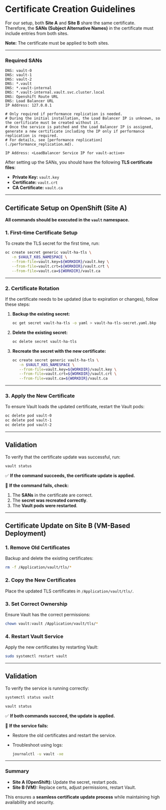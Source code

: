 # **Certificate Creation Guidelines**

For our setup, both **Site A** and **Site B** share the same certificate.  
Therefore, the **SANs (Subject Alternative Names)** in the certificate must include entries from both sites.

**Note:** The certificate must be applied to both sites.

---

### **Required SANs**
```
DNS: vault-0
DNS: vault-1
DNS: vault-2
DNS: *.vault
DNS: *.vault-internal
DNS: *.vault-internal.vault.svc.cluster.local
DNS: Openshift Route URL
DNS: Load Balancer URL
IP Address: 127.0.0.1

# Only required if performance replication is needed.  
# During the initial installation, the Load Balancer IP is unknown, so the certificate must be created without it.  
# Once the service is patched and the Load Balancer IP is assigned, generate a new certificate including the IP only if performance replication is required.  
# For details, see [performance replication](./performance_replication.md).

IP Address: <LoadBalancer Service IP for vault-active>
```

After setting up the SANs, you should have the following **TLS certificate files**:  
- **Private Key:** `vault.key`  
- **Certificate:** `vault.crt`  
- **CA Certificate:** `vault.ca`  

---

## **Certificate Setup on OpenShift (Site A)**

**All commands should be executed in the `vault` namespace.**

### **1️. First-time Certificate Setup**
To create the TLS secret for the first time, run:

```bash
oc create secret generic vault-ha-tls \
   -n $VAULT_K8S_NAMESPACE \
   --from-file=vault.key=${WORKDIR}/vault.key \
   --from-file=vault.crt=${WORKDIR}/vault.crt \
   --from-file=vault.ca=${WORKDIR}/vault.ca
```

---

### **2️. Certificate Rotation**
If the certificate needs to be updated (due to expiration or changes), follow these steps:

1. **Backup the existing secret:**
   ```bash
   oc get secret vault-ha-tls -o yaml > vault-ha-tls-secret.yaml.bkp
   ```

2. **Delete the existing secret:**
   ```bash
   oc delete secret vault-ha-tls
   ```

3. **Recreate the secret with the new certificate:**
   ```bash
   oc create secret generic vault-ha-tls \
      -n $VAULT_K8S_NAMESPACE \
      --from-file=vault.key=${WORKDIR}/vault.key \
      --from-file=vault.crt=${WORKDIR}/vault.crt \
      --from-file=vault.ca=${WORKDIR}/vault.ca
   ```

---

### **3️. Apply the New Certificate**
To ensure Vault loads the updated certificate, restart the Vault pods:

```bash
oc delete pod vault-0 
oc delete pod vault-1
oc delete pod vault-2 
```

---

## **Validation**
To verify that the certificate update was successful, run:

```bash
vault status
```
✅ **If the command succeeds, the certificate update is applied.**  

🚨 **If the command fails, check:**
1. The **SANs** in the certificate are correct.
2. The **secret was recreated correctly**.
3. The **Vault pods were restarted**.

---

## **Certificate Update on Site B (VM-Based Deployment)**

### **1. Remove Old Certificates**
Backup and delete the existing certificates:

```bash
rm -f /Application/vault/tls/*
```

### **2️. Copy the New Certificates**
Place the updated TLS certificates in `/Application/vault/tls/`.

### **3️. Set Correct Ownership**
Ensure Vault has the correct permissions:

```bash
chown vault:vault /Application/vault/tls/*
```

### **4️. Restart Vault Service**
Apply the new certificates by restarting Vault:

```bash
sudo systemctl restart vault
```

---

## **Validation**
To verify the service is running correctly:

```bash
systemctl status vault
```

```bash
vault status
```

✅ **If both commands succeed, the update is applied.**  

🚨 **If the service fails:**
- Restore the old certificates and restart the service.
- Troubleshoot using logs:

  ```bash
  journalctl -u vault -xe
  ```

---

### **Summary**
- **Site A (OpenShift):** Update the secret, restart pods.
- **Site B (VM):** Replace certs, adjust permissions, restart Vault.

This ensures a **seamless certificate update process** while maintaining high availability and security.
